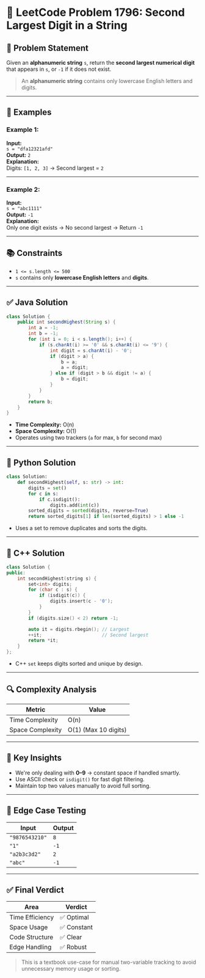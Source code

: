 # 🔢 LeetCode Problem 1796: Second Largest Digit in a String

## 📘 Problem Statement

Given an **alphanumeric string** `s`, return the **second largest numerical digit** that appears in `s`, or `-1` if it does not exist.

> An **alphanumeric string** contains only lowercase English letters and digits.

---

## 🧪 Examples

### Example 1:
**Input:**  
`s = "dfa12321afd"`  
**Output:** `2`  
**Explanation:**  
Digits: `[1, 2, 3]` → Second largest = `2`

---

### Example 2:
**Input:**  
`s = "abc1111"`  
**Output:** `-1`  
**Explanation:**  
Only one digit exists → No second largest → Return `-1`

---

## 📚 Constraints

- `1 <= s.length <= 500`
- `s` contains only **lowercase English letters** and **digits**.

---

## ✅ Java Solution

```java
class Solution {
    public int secondHighest(String s) {
        int a = -1;
        int b = -1;
        for (int i = 0; i < s.length(); i++) {
            if (s.charAt(i) >= '0' && s.charAt(i) <= '9') {
                int digit = s.charAt(i) - '0';
                if (digit > a) {
                    b = a;
                    a = digit;
                } else if (digit > b && digit != a) {
                    b = digit;
                }
            }
        }
        return b;
    }
}
```

- **Time Complexity:** O(n)
- **Space Complexity:** O(1)
- Operates using two trackers (`a` for max, `b` for second max)

---

## 🐍 Python Solution

```python
class Solution:
    def secondHighest(self, s: str) -> int:
        digits = set()
        for c in s:
            if c.isdigit():
                digits.add(int(c))
        sorted_digits = sorted(digits, reverse=True)
        return sorted_digits[1] if len(sorted_digits) > 1 else -1
```

- Uses a set to remove duplicates and sorts the digits.

---

## 💠 C++ Solution

```cpp
class Solution {
public:
    int secondHighest(string s) {
        set<int> digits;
        for (char c : s) {
            if (isdigit(c)) {
                digits.insert(c - '0');
            }
        }
        if (digits.size() < 2) return -1;

        auto it = digits.rbegin(); // Largest
        ++it;                      // Second largest
        return *it;
    }
};
```

- C++ `set` keeps digits sorted and unique by design.

---

## 🔍 Complexity Analysis

| Metric           | Value         |
|------------------|---------------|
| Time Complexity  | O(n)          |
| Space Complexity | O(1) (Max 10 digits) |

---

## 🧠 Key Insights

- We're only dealing with **0–9** → constant space if handled smartly.
- Use ASCII check or `isdigit()` for fast digit filtering.
- Maintain top two values manually to avoid full sorting.

---

## 🧪 Edge Case Testing

| Input            | Output |
|------------------|--------|
| `"9876543210"`   | `8`    |
| `"1"`            | `-1`   |
| `"a2b3c3d2"`     | `2`    |
| `"abc"`          | `-1`   |

---

## ✅ Final Verdict

| Area             | Verdict         |
|------------------|-----------------|
| Time Efficiency  | ✅ Optimal       |
| Space Usage      | ✅ Constant      |
| Code Structure   | ✅ Clear         |
| Edge Handling    | ✅ Robust        |

> This is a textbook use-case for manual two-variable tracking to avoid unnecessary memory usage or sorting.

